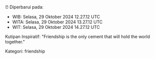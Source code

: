 ⏰ Diperbarui pada:
- WIB: Selasa, 29 Oktober 2024 12.27.12 UTC
- WITA: Selasa, 29 Oktober 2024 13.27.12 UTC
- WIT: Selasa, 29 Oktober 2024 14.27.12 UTC

Kutipan Inspiratif:
"Friendship is the only cement that will hold the world together."


Kategori: friendship

